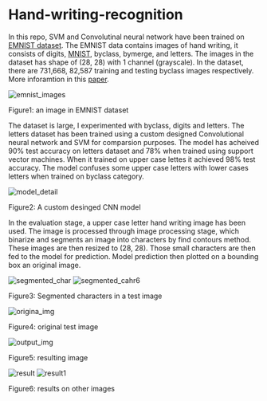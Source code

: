 # Hand-writing-recognition
In this repo, SVM and Convolutinal neural network have been trained on [EMNIST dataset](https://arxiv.org/pdf/1702.05373.pdf). The EMNIST data contains images of hand writing, it consists of digits, [MNIST](http://yann.lecun.com/exdb/mnist/), byclass, bymerge, and letters. The images in the dataset has shape of (28, 28) with 1 channel (grayscale). In the dataset, there are  731,668, 82,587 training and testing byclass images respectively. More inforamtion in this [paper](https://arxiv.org/pdf/1702.05373.pdf).

![emnist_images](https://user-images.githubusercontent.com/61932757/152636586-7bd3ed5b-54d4-4c50-b70a-dacd77582fc2.png)

Figure1: an image in EMNIST dataset

The dataset is large, I experimented with byclass, digits and letters. The letters dataset has been trained using a custom designed Convolutional neural network and SVM for comparsion purposes. The model has acheived 90% test accuracy on letters dataset and 78% when trained using support vector machines. When it trained on upper case lettes it achieved 98% test accuracy. The model confuses some upper case letters with lower cases letters when trained on byclass category. 

![model_detail](https://user-images.githubusercontent.com/61932757/152636619-f0952d8c-09a0-43b4-9fe2-b0e5f16ff2da.png)

Figure2: A custom desinged CNN model

In the evaluation stage, a upper case letter hand writing image has been used. The image is processed through image processing stage, which binarize and segments an image into characters by find contours method. These images are then resized to (28, 28). Those small characters are then fed to the model for prediction. Model prediction then plotted on a bounding box an original image.

![segmented_char](https://user-images.githubusercontent.com/61932757/152636638-24322c96-9380-4418-ac6b-25f58bb1cb6b.png) ![segmented_cahr6](https://user-images.githubusercontent.com/61932757/152636642-a89c0e43-e736-4dee-8f5a-0e4a9b4702dc.png)

Figure3: Segmented characters in a test image

![origina_img](https://user-images.githubusercontent.com/61932757/152636656-e50739e2-52be-44e5-82b7-84748f41a5ea.png)

Figure4: original test image

![output_img](https://user-images.githubusercontent.com/61932757/152636660-1eae0520-6c24-4274-b08c-0a5b886b2201.png)

Figure5: resulting image

![result](https://user-images.githubusercontent.com/61932757/152636672-c694da64-b6ee-46eb-945d-16389d867027.png) ![result1](https://user-images.githubusercontent.com/61932757/152636676-098c93da-cc66-45a1-bdfd-99022e7ee7dd.png)

Figure6: results on other images 

